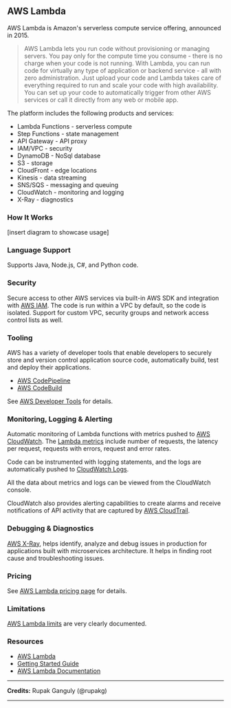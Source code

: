 <!--
title: Providers - AWS Lambda
menuText: AWS Lambda
menuOrder: 20
description: Details about AWS Lambda serverless platform.
layout: Doc
-->

## AWS Lambda

AWS Lambda is Amazon's serverless compute service offering, announced in 2015. 

> AWS Lambda lets you run code without provisioning or managing servers. You pay only for the compute time you consume - there is no charge when your code is not running. With Lambda, you can run code for virtually any type of application or backend service - all with zero administration. Just upload your code and Lambda takes care of everything required to run and scale your code with high availability. You can set up your code to automatically trigger from other AWS services or call it directly from any web or mobile app.

The platform includes the following products and services:

* Lambda Functions - serverless compute
* Step Functions - state management
* API Gateway - API proxy
* IAM/VPC - security
* DynamoDB - NoSql database
* S3 - storage
* CloudFront - edge locations
* Kinesis - data streaming
* SNS/SQS - messaging and queuing
* CloudWatch - monitoring and logging
* X-Ray - diagnostics

### How It Works

[insert diagram to showcase usage]

### Language Support

Supports Java, Node.js, C#, and Python code.

### Security

Secure access to other AWS services via built-in AWS SDK and integration with [AWS IAM](https://aws.amazon.com/iam/). The code is run within a VPC by default, so the code is isolated. Support for custom VPC, security groups and network access control lists as well.

### Tooling

AWS has a variety of developer tools that enable developers to securely store and version control application source code, automatically build, test and deploy their applications. 

* [AWS CodePipeline](https://aws.amazon.com/codepipeline/)
* [AWS CodeBuild](https://aws.amazon.com/codebuild/)


See [AWS Developer Tools](https://aws.amazon.com/products/developer-tools/) for details.

### Monitoring, Logging & Alerting

Automatic monitoring of Lambda functions with metrics pushed to [AWS CloudWatch](https://aws.amazon.com/cloudwatch/). The [Lambda metrics](http://docs.aws.amazon.com/lambda/latest/dg/monitoring-functions-metrics.html) include number of requests, the latency per request, requests with errors, request and error rates.

Code can be instrumented with logging statements, and the logs are automatically pushed to [CloudWatch Logs](http://docs.aws.amazon.com/AmazonCloudWatch/latest/logs/WhatIsCloudWatchLogs.html). 

All the data about metrics and logs can be viewed from the CloudWatch console.

CloudWatch also provides alerting capabilities to create alarms and receive notifications of API activity that are captured by [AWS CloudTrail](https://aws.amazon.com/cloudtrail/).

### Debugging & Diagnostics

[AWS X-Ray](https://aws.amazon.com/xray/), helps identify, analyze and debug issues in production for applications built with microservices architecture. It helps in finding root cause and troubleshooting issues.

### Pricing

See [AWS Lambda pricing page](https://aws.amazon.com/lambda/pricing/) for details.

### Limitations

[AWS Lambda limits](http://docs.aws.amazon.com/lambda/latest/dg/limits.html) are very clearly documented. 

### Resources

* [AWS Lambda](https://aws.amazon.com/lambda/)
* [Getting Started Guide](http://docs.aws.amazon.com/lambda/latest/dg/getting-started.html)
* [AWS Lambda Documentation](https://aws.amazon.com/documentation/lambda/)

***
**Credits:** Rupak Ganguly (@rupakg)
***